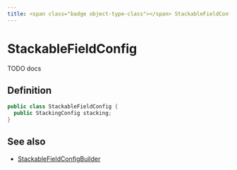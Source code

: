 ```yaml
---
title: <span class="badge object-type-class"></span> StackableFieldConfig
---
```

# <span class="badge object-type-class"></span> StackableFieldConfig

TODO docs

## Definition

```java
public class StackableFieldConfig {
  public StackingConfig stacking;
}
```
## See also

 * <span class="badge builder"></span> [StackableFieldConfigBuilder](./builder-StackableFieldConfigBuilder.md)
